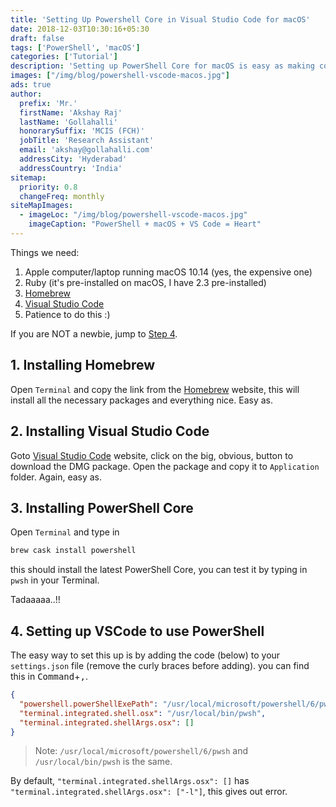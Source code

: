 ```yaml
---
title: 'Setting Up Powershell Core in Visual Studio Code for macOS'
date: 2018-12-03T10:30:16+05:30
draft: false
tags: ['PowerShell', 'macOS']
categories: ['Tutorial']
description: 'Setting up PowerShell Core for macOS is easy as making coffee on a coffee machine. Check this out.'
images: ["/img/blog/powershell-vscode-macos.jpg"]
ads: true
author:
  prefix: 'Mr.'
  firstName: 'Akshay Raj'
  lastName: 'Gollahalli'
  honorarySuffix: 'MCIS (FCH)'
  jobTitle: 'Research Assistant'
  email: 'akshay@gollahalli.com'
  addressCity: 'Hyderabad'
  addressCountry: 'India'
sitemap:
  priority: 0.8
  changeFreq: monthly
siteMapImages:
  - imageLoc: "/img/blog/powershell-vscode-macos.jpg"
    imageCaption: "PowerShell + macOS + VS Code = Heart"
---
```


Things we need:

1. Apple computer/laptop running macOS 10.14 (yes, the expensive one)
2. Ruby (it's pre-installed on macOS, I have 2.3 pre-installed)
3. [Homebrew](https://brew.sh)
4. [Visual Studio Code](https://code.visualstudio.com/)
5. Patience to do this :)

If you are NOT a newbie, jump to [Step 4](#4-setting-up-vscode-to-use-powershell).

<!--adsense-->

## 1. Installing Homebrew

Open `Terminal` and copy the link from the [Homebrew](https://brew.sh) website, this will install all the necessary packages and everything nice. Easy as.

## 2. Installing Visual Studio Code

Goto [Visual Studio Code](https://code.visualstudio.com/) website, click on the big, obvious, button to download the DMG package. Open the package and copy it to `Application` folder. Again, easy as.

## 3. Installing PowerShell Core

Open `Terminal` and type in

```md
brew cask install powershell
```

<!--adsense-->

this should install the latest PowerShell Core, you can test it by typing in `pwsh` in your Terminal.

Tadaaaaa..!!

## 4. Setting up VSCode to use PowerShell

The easy way to set this up is by adding the code (below) to your `settings.json` file (remove the curly braces before adding). you can find this in <kbd class="uk-label">Command</kbd>+<kbd class="uk-label">,</kbd>.

```json
{
  "powershell.powerShellExePath": "/usr/local/microsoft/powershell/6/pwsh",
  "terminal.integrated.shell.osx": "/usr/local/bin/pwsh",
  "terminal.integrated.shellArgs.osx": []
}
```
> Note: `/usr/local/microsoft/powershell/6/pwsh` and `/usr/local/bin/pwsh` is the same.

By default, `"terminal.integrated.shellArgs.osx": []` has `"terminal.integrated.shellArgs.osx": ["-l"]`, this gives out error.